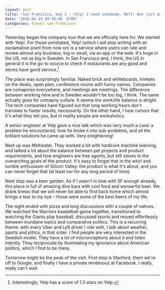 ```yaml
---
layout: post
title: "San Francisco, Day 2 – Yelp! I need somebody. Melt! Not just any water."
date: "2016-04-19 09:30:40 -0700"
categories: travel san-francisco
---
```


Yesterday began the company tour that we are officially here for. We started with Yelp!. For those uninitiated, Yelp! (which I will stop writing with an exclamation point from now on) is a service where users can rate and review almost any business, big or small, via an app or the web. It's huge in the US, not as big in Sweden. In San Francisco and, I think, the US in general it is the go-to source to check if restaurants are any good and stores have good service.[^yelp-rating]

The place was surprisingly familiar. Naked brick and whiteboards, trinkets on the desks, open plan, conference rooms with funny names. Companies are comapnies everywhere, and meetings are meetings. The difference between working here and in Sweden wouldn't be too big, I think. The same actually goes for comapny culture. It seems the work/life balance is alright. The tech companies have figured out that long working hours don't translate to faster results, necessarily. On the other hand, I hear rumors that it's what they tell you, but in reality people are workaholics.

A senior engineer at Yelp gave a nice talk which was very much a case: a problem he encountered, how he broke it into sub-problems, and all the brilliant solutions he came up with. Very enlightening!

Next up was Meltwater. They worked a lot with hardcore machine learning, and talked a lot about the balance between pet projects and product requirements, and how engineers are free agents, but still slaves to the overarching goals of the product. It's easy to forget that in the whirl and tumble enthusiasm of Silicon Valley: the product is what it's about, and you can never forget that (at least nor for any long period of time).

Next stop was a beer garden. As if I wasn't in love with SF enough already, this place is full of amazing dive bars with cool food and wonserful beer. We drank brews that we will never be able to find back home which almost brings a tear to my eye – those were some of the best beers of my life.

The night ended with pizza and long discussions with a couple of natives. We watched the Warriors basketball game together, transitioned to watching the Giants play baseball, discussed sports and moved effortlessly between mundane topics and comparative politics. This is a recurring theme: with every Uber and Lyft driver I ride with, I talk about weather, sports and plitics, in that order. I find people are very interested in the Swedish model. They have a lot of misconceptions about it and listen intently. They reciprocate by illuminating my ignorance about American politics, which I find to be many.

Tomorrow might be the peak of the visit. First stop is Stanford, them we're off to Google, and finally I have a private rendevouz at Facebook. I really, really can't wait.

[^yelp-rating]: Interestingly, Yelp has a score of 1.3 stars on Yelp.
